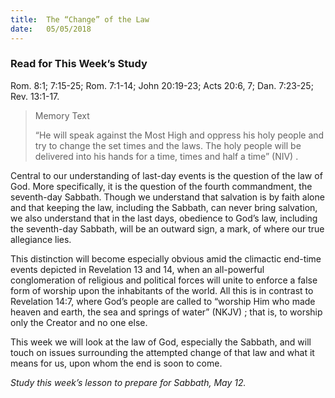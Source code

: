 ```yaml
---
title:  The “Change” of the Law
date:   05/05/2018
---
```


### Read for This Week’s Study
Rom. 8:1; 7:15-25; Rom. 7:1-14; John 20:19-23; Acts 20:6, 7; Dan. 7:23-25; Rev. 13:1-17.

> <p>Memory Text</p>
> “He will speak against the Most High and oppress his holy people and try to change the set times and the laws. The holy people will be delivered into his hands for a time, times and half a time” (NIV) .

Central to our understanding of last-day events is the question of the law of God. More specifically, it is the question of the fourth commandment, the seventh-day Sabbath. Though we understand that salvation is by faith alone and that keeping the law, including the Sabbath, can never bring salvation, we also understand that in the last days, obedience to God’s law, including the seventh-day Sabbath, will be an outward sign, a mark, of where our true allegiance lies.

This distinction will become especially obvious amid the climactic end-time events depicted in Revelation 13 and 14, when an all-powerful conglomeration of religious and political forces will unite to enforce a false form of worship upon the inhabitants of the world. All this is in contrast to Revelation 14:7, where God’s people are called to “worship Him who made heaven and earth, the sea and springs of water” (NKJV) ; that is, to worship only the Creator and no one else.

This week we will look at the law of God, especially the Sabbath, and will touch on issues surrounding the attempted change of that law and what it means for us, upon whom the end is soon to come.

*Study this week’s lesson to prepare for Sabbath, May 12.*
